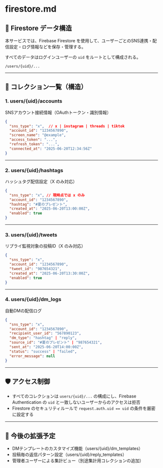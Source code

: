 # firestore.md

## 📂 Firestore データ構造

本サービスでは、Firebase Firestore を使用して、ユーザーごとのSNS連携・配信設定・ログ情報などを保存・管理する。

すべてのデータはログインユーザーの `uid` をルートとして構成される。

```plaintext
/users/{uid}/...
```

---

## 🔑 コレクション一覧（構造）

### 1. users/{uid}/accounts
SNSアカウント接続情報（OAuthトークン・識別情報）
```json
{
  "sns_type": "x",  // x | instagram | threads | tiktok
  "account_id": "1234567890",
  "screen_name": "@example",
  "access_token": "...",
  "refresh_token": "...",
  "connected_at": "2025-06-20T12:34:56Z"
}
```

---

### 2. users/{uid}/hashtags
ハッシュタグ配信設定（X のみ対応）
```json
{
  "sns_type": "x", // 現時点では x のみ
  "account_id": "1234567890",
  "hashtag": "#夏のプレゼント",
  "created_at": "2025-06-20T13:00:00Z",
  "enabled": true
}
```

---

### 3. users/{uid}/tweets
リプライ監視対象の投稿ID（X のみ対応）
```json
{
  "sns_type": "x",
  "account_id": "1234567890",
  "tweet_id": "987654321",
  "created_at": "2025-06-20T13:30:00Z",
  "enabled": true
}
```

---

### 4. users/{uid}/dm_logs
自動DMの配信ログ
```json
{
  "sns_type": "x",
  "account_id": "1234567890",
  "recipient_user_id": "567890123",
  "dm_type": "hashtag" | "reply",
  "source_id": "#夏のプレゼント" | "987654321",
  "sent_at": "2025-06-20T14:00:00Z",
  "status": "success" | "failed",
  "error_message": null
}
```

---

## 🛡️ アクセス制御

- すべてのコレクションは `users/{uid}/...` の構成にし、Firebase Authentication の `uid` と一致しないユーザーからのアクセスは拒否
- Firestore のセキュリティルールで `request.auth.uid == uid` の条件を厳密に設定する

---

## 🔄 今後の拡張予定

- DMテンプレートのカスタマイズ機能（users/{uid}/dm_templates）
- 投稿毎の返信パターン設定（users/{uid}/reply_templates）
- 管理者ユーザーによる集計ビュー（別途集計用コレクションの追加）

